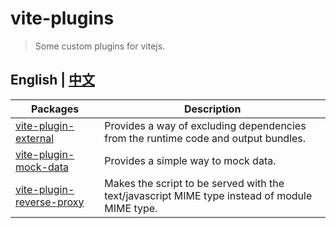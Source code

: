# vite-plugins

> Some custom plugins for vitejs.

## English | [中文](./README_zh_CN.md)


Packages | Description
-------- | -----------
[vite-plugin-external](packages/vite-plugin-external) | Provides a way of excluding dependencies from the runtime code and output bundles.
[vite-plugin-mock-data](packages/vite-plugin-mock-data) | Provides a simple way to mock data.
[vite-plugin-reverse-proxy](packages/vite-plugin-reverse-proxy) | Makes the script to be served with the text/javascript MIME type instead of module MIME type.
